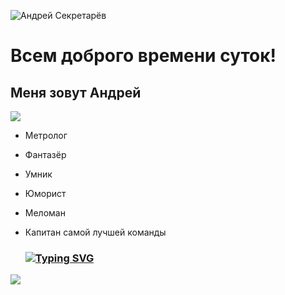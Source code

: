 ![Андрей Секретарёв](https://img.shields.io/badge/блог_имени_меня-%234DC730.svg?style=for-the-badge&logo=Duolingo&logoColor=white)
# Всем доброго времени суток! 
## Меня зовут Андрей 
 ![](https://github.com/blackcater/blackcater/raw/main/images/Hi.gif) 
- Метролог
- Фантазёр
- Умник
- Юморист
- Меломан
- Капитан самой лучшей команды
  


  ### [![Typing SVG](https://readme-typing-svg.herokuapp.com?color=%2336BCF7&lines=VENI,+VEDI,+VICI)](https://git.io/typing-svg)
![](https://komarev.com/ghpvc/?username=Andresek)